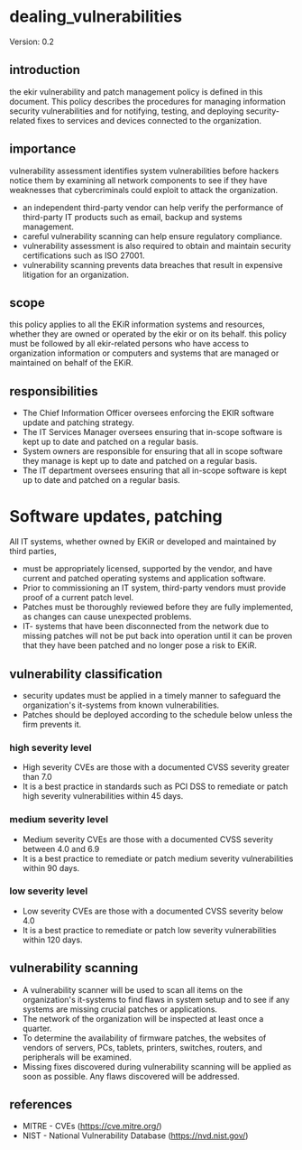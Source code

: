 # dealing_vulnerabilities

Version: 0.2

## introduction
the ekir vulnerability and patch management policy is defined in this document. This policy describes the procedures for managing information security vulnerabilities and for notifying, testing, and deploying security-related fixes to services and devices connected to the organization.

## importance
vulnerability assessment identifies system vulnerabilities before hackers notice them by examining all network components to see if they have weaknesses that cybercriminals could exploit to attack the organization.
- an independent third-party vendor can help verify the performance of third-party IT products such as email, backup and systems management.
- careful vulnerability scanning can help ensure regulatory compliance.
- vulnerability assessment is also required to obtain and maintain security certifications such as ISO 27001.
- vulnerability scanning prevents data breaches that result in expensive litigation for an organization.

## scope
this policy applies to all the EKiR information systems and resources, whether they are owned or operated by the ekir or on its behalf. this policy must be followed by all ekir-related persons who have access to organization information or computers and systems that are managed or maintained on behalf of the EKiR.

## responsibilities
- The Chief Information Officer oversees enforcing the EKIR software update and patching strategy.
- The IT Services Manager oversees ensuring that in-scope software is kept up to date and patched on a regular basis.
- System owners are responsible for ensuring that all in scope software they manage is kept up to date and patched on a regular basis.
- The IT department oversees ensuring that all in-scope software is kept up to date and patched on a regular basis.

# Software updates, patching
All IT systems, whether owned by EKiR or developed and maintained by third parties, 
- must be appropriately licensed, supported by the vendor, and have current and patched operating systems and application software.
- Prior to commissioning an IT system, third-party vendors must provide proof of a current patch level.
- Patches must be thoroughly reviewed before they are fully implemented, as changes can cause unexpected problems.
- IT- systems that have been disconnected from the network due to missing patches will not be put back into operation until it can be proven that they have been patched and no longer pose a risk to EKiR.

## vulnerability classification
- security updates must be applied in a timely manner to safeguard the organization's it-systems from known vulnerabilities.
- Patches should be deployed according to the schedule below unless the firm prevents it.

### high severity level
- High severity CVEs are those with a documented CVSS severity greater than 7.0
- It is a best practice in standards such as PCI DSS to remediate or patch high severity vulnerabilities within 45 days. 
### medium severity level
- Medium severity CVEs are those with a documented CVSS severity between 4.0 and 6.9
- It is a best practice to remediate or patch medium severity vulnerabilities within 90 days. 
### low severity level
- Low severity CVEs are those with a documented CVSS severity below 4.0
- It is a best practice to remediate or patch low severity vulnerabilities within 120 days. 

## vulnerability scanning
- A vulnerability scanner will be used to scan all items on the organization's it-systems to find flaws in system setup and to see if any systems are missing crucial patches or applications.
- The network of the organization will be inspected at least once a quarter.
- To determine the availability of firmware patches, the websites of vendors of servers, PCs, tablets, printers, switches, routers, and peripherals will be examined.
- Missing fixes discovered during vulnerability scanning will be applied as soon as possible. Any flaws discovered will be addressed.

## references
- MITRE - CVEs (https://cve.mitre.org/)
- NIST - National Vulnerability Database (https://nvd.nist.gov/)
